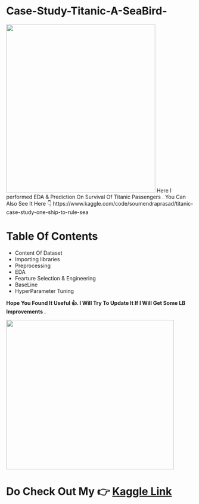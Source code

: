 # Case-Study-Titanic-A-SeaBird-
<img src = "https://media.tenor.com/dRQMwkMSytYAAAAC/titanic.gif" width = 400 height = 450/>
Here I performed EDA &amp; Prediction On  Survival Of Titanic Passengers . You Can Also See It Here 👇
https://www.kaggle.com/code/soumendraprasad/titanic-case-study-one-ship-to-rule-sea

# Table Of Contents

- Content Of Dataset
- Importing libraries
- Preprocessing
- EDA
- Fearture Selection & Engineering
- BaseLine
- HyperParameter Tuning

**Hope You  Found It Useful 👍. I Will Try To Update It If I Will Get Some LB Improvements .**

<img src="https://media.tenor.com/ZrFooc6A9ysAAAAC/goodgoodgeneral-mental-health.gif" width= 450 height = 400 />

# Do Check Out My 👉 [Kaggle Link](https://www.kaggle.com/soumendraprasad)
